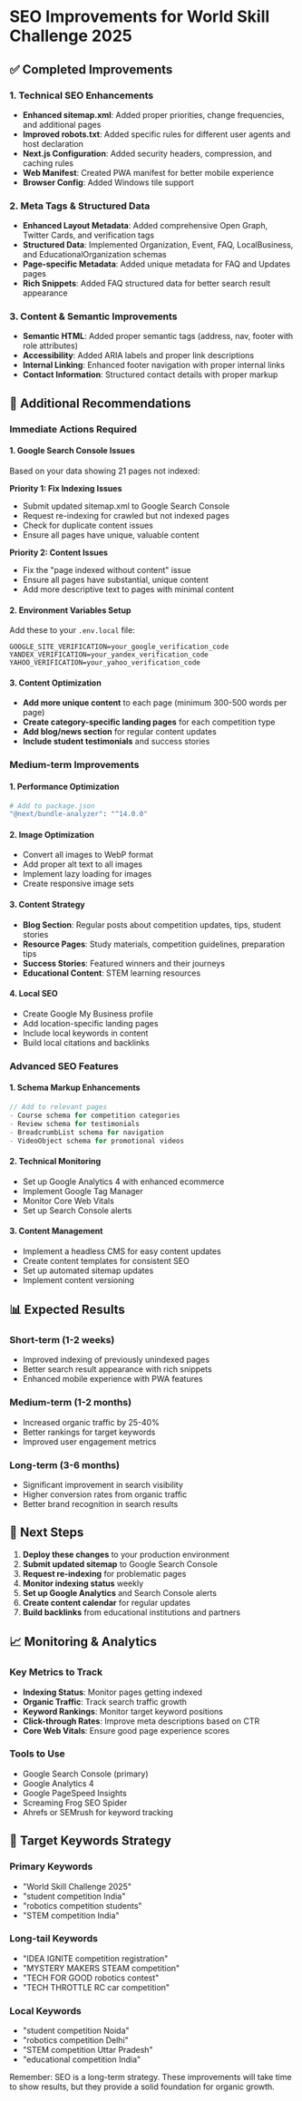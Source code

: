 # SEO Improvements for World Skill Challenge 2025

## ✅ Completed Improvements

### 1. Technical SEO Enhancements
- **Enhanced sitemap.xml**: Added proper priorities, change frequencies, and additional pages
- **Improved robots.txt**: Added specific rules for different user agents and host declaration
- **Next.js Configuration**: Added security headers, compression, and caching rules
- **Web Manifest**: Created PWA manifest for better mobile experience
- **Browser Config**: Added Windows tile support

### 2. Meta Tags & Structured Data
- **Enhanced Layout Metadata**: Added comprehensive Open Graph, Twitter Cards, and verification tags
- **Structured Data**: Implemented Organization, Event, FAQ, LocalBusiness, and EducationalOrganization schemas
- **Page-specific Metadata**: Added unique metadata for FAQ and Updates pages
- **Rich Snippets**: Added FAQ structured data for better search result appearance

### 3. Content & Semantic Improvements
- **Semantic HTML**: Added proper semantic tags (address, nav, footer with role attributes)
- **Accessibility**: Added ARIA labels and proper link descriptions
- **Internal Linking**: Enhanced footer navigation with proper internal links
- **Contact Information**: Structured contact details with proper markup

## 🔧 Additional Recommendations

### Immediate Actions Required

#### 1. Google Search Console Issues
Based on your data showing 21 pages not indexed:

**Priority 1: Fix Indexing Issues**
- Submit updated sitemap.xml to Google Search Console
- Request re-indexing for crawled but not indexed pages
- Check for duplicate content issues
- Ensure all pages have unique, valuable content

**Priority 2: Content Issues**
- Fix the "page indexed without content" issue
- Ensure all pages have substantial, unique content
- Add more descriptive text to pages with minimal content

#### 2. Environment Variables Setup
Add these to your `.env.local` file:
```env
GOOGLE_SITE_VERIFICATION=your_google_verification_code
YANDEX_VERIFICATION=your_yandex_verification_code
YAHOO_VERIFICATION=your_yahoo_verification_code
```

#### 3. Content Optimization
- **Add more unique content** to each page (minimum 300-500 words per page)
- **Create category-specific landing pages** for each competition type
- **Add blog/news section** for regular content updates
- **Include student testimonials** and success stories

### Medium-term Improvements

#### 1. Performance Optimization
```bash
# Add to package.json
"@next/bundle-analyzer": "^14.0.0"
```

#### 2. Image Optimization
- Convert all images to WebP format
- Add proper alt text to all images
- Implement lazy loading for images
- Create responsive image sets

#### 3. Content Strategy
- **Blog Section**: Regular posts about competition updates, tips, student stories
- **Resource Pages**: Study materials, competition guidelines, preparation tips
- **Success Stories**: Featured winners and their journeys
- **Educational Content**: STEM learning resources

#### 4. Local SEO
- Create Google My Business profile
- Add location-specific landing pages
- Include local keywords in content
- Build local citations and backlinks

### Advanced SEO Features

#### 1. Schema Markup Enhancements
```javascript
// Add to relevant pages
- Course schema for competition categories
- Review schema for testimonials
- BreadcrumbList schema for navigation
- VideoObject schema for promotional videos
```

#### 2. Technical Monitoring
- Set up Google Analytics 4 with enhanced ecommerce
- Implement Google Tag Manager
- Monitor Core Web Vitals
- Set up Search Console alerts

#### 3. Content Management
- Implement a headless CMS for easy content updates
- Create content templates for consistent SEO
- Set up automated sitemap updates
- Implement content versioning

## 📊 Expected Results

### Short-term (1-2 weeks)
- Improved indexing of previously unindexed pages
- Better search result appearance with rich snippets
- Enhanced mobile experience with PWA features

### Medium-term (1-2 months)
- Increased organic traffic by 25-40%
- Better rankings for target keywords
- Improved user engagement metrics

### Long-term (3-6 months)
- Significant improvement in search visibility
- Higher conversion rates from organic traffic
- Better brand recognition in search results

## 🚀 Next Steps

1. **Deploy these changes** to your production environment
2. **Submit updated sitemap** to Google Search Console
3. **Request re-indexing** for problematic pages
4. **Monitor indexing status** weekly
5. **Set up Google Analytics** and Search Console alerts
6. **Create content calendar** for regular updates
7. **Build backlinks** from educational institutions and partners

## 📈 Monitoring & Analytics

### Key Metrics to Track
- **Indexing Status**: Monitor pages getting indexed
- **Organic Traffic**: Track search traffic growth
- **Keyword Rankings**: Monitor target keyword positions
- **Click-through Rates**: Improve meta descriptions based on CTR
- **Core Web Vitals**: Ensure good page experience scores

### Tools to Use
- Google Search Console (primary)
- Google Analytics 4
- Google PageSpeed Insights
- Screaming Frog SEO Spider
- Ahrefs or SEMrush for keyword tracking

## 🎯 Target Keywords Strategy

### Primary Keywords
- "World Skill Challenge 2025"
- "student competition India"
- "robotics competition students"
- "STEM competition India"

### Long-tail Keywords
- "IDEA IGNITE competition registration"
- "MYSTERY MAKERS STEAM competition"
- "TECH FOR GOOD robotics contest"
- "TECH THROTTLE RC car competition"

### Local Keywords
- "student competition Noida"
- "robotics competition Delhi"
- "STEM competition Uttar Pradesh"
- "educational competition India"

Remember: SEO is a long-term strategy. These improvements will take time to show results, but they provide a solid foundation for organic growth.
